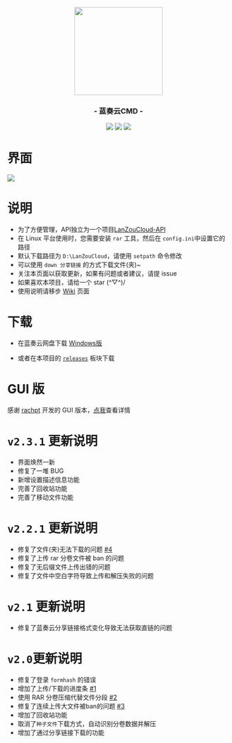 <p align="center">
<img src="https://pc.woozooo.com/img/logo2.gif" width="200">
</p>

<h3 align="center">- 蓝奏云CMD -</h3>

<p align="center">
<img src="https://img.shields.io/github/v/release/zaxtyson/LanZouCloud-CMD.svg?logo=iCloud">
<img src="https://img.shields.io/badge/support-Windows-blue?logo=Windows">
<img src="https://img.shields.io/badge/support-Linux-yellow?logo=Linux">
</p>

# 界面

![](https://www.6000tu.com/images/2020/01/17/image.png)

# 说明
- 为了方便管理，API独立为一个项目[LanZouCloud-API](https://github.com/zaxtyson/LanZouCloud-API)
- 在 Linux 平台使用时，您需要安装 `rar` 工具，然后在 `config.ini`中设置它的路径
- 默认下载路径为 `D:\LanZouCloud`，请使用 `setpath` 命令修改
- 可以使用 `down 分享链接` 的方式下载文件(夹)~
- 关注本页面以获取更新，如果有问题或者建议，请提 issue
- 如果喜欢本项目，请给一个 star (^▽^)/
- 使用说明请移步 [Wiki](https://github.com/zaxtyson/LanZouCloud-CMD/wiki) 页面

# 下载

- 在蓝奏云网盘下载 [Windows版](https://www.lanzous.com/b0f14h1od) 

- 或者在本项目的 [`releases`](https://github.com/zaxtyson/LanZouCloud-CMD/releases) 板块下载

# GUI 版

感谢 [rachpt](https://github.com/rachpt/lanzou-gui) 开发的 GUI 版本，[点我](https://github.com/rachpt/lanzou-gui/wiki)查看详情

# `v2.3.1` 更新说明
- 界面焕然一新
- 修复了一堆 BUG
- 新增设置描述信息功能
- 完善了回收站功能
- 完善了移动文件功能

# `v2.2.1` 更新说明
- 修复了文件(夹)无法下载的问题 [#4](https://github.com/zaxtyson/LanZouCloud-CMD/issues/4)
- 修复了上传 rar 分卷文件被 ban 的问题
- 修复了无后缀文件上传出错的问题
- 修复了文件中空白字符导致上传和解压失败的问题

# `v2.1` 更新说明
- 修复了蓝奏云分享链接格式变化导致无法获取直链的问题

# `v2.0`更新说明
- 修复了登录 `formhash` 的错误
- 增加了上传/下载的进度条 [#1](https://github.com/zaxtyson/LanZouCloud-CMD/issues/1)
- 使用 RAR 分卷压缩代替文件分段 [#2](https://github.com/zaxtyson/LanZouCloud-CMD/issues/2)
- 修复了连续上传大文件被ban的问题 [#3](https://github.com/zaxtyson/LanZouCloud-CMD/issues/3)
- 增加了回收站功能
- 取消了`种子文件`下载方式，自动识别分卷数据并解压
- 增加了通过分享链接下载的功能
